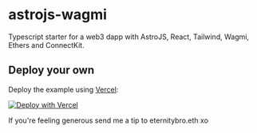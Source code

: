 # astrojs-wagmi

Typescript starter for a web3 dapp with AstroJS, React, Tailwind, Wagmi, Ethers and ConnectKit.

## Deploy your own

Deploy the example using [Vercel](https://vercel.com?utm_source=github&utm_medium=readme&utm_campaign=next-example):

[![Deploy with Vercel](https://vercel.com/button)](https://vercel.com/new/git/external?repository-url=https://github.com/eternitybro/astrojs-wagmi&project-name=MY_PROJECT&repository-name=MY_REPO)

If you're feeling generous send me a tip to eternitybro.eth
xo
